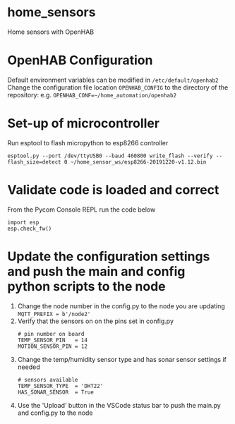 # home_sensors
Home sensors with OpenHAB

# OpenHAB Configuration
Default environment variables can be modified in `/etc/default/openhab2`
Change the configuration file location `OPENHAB_CONFIG` to the directory
of the repository: e.g. `OPENHAB_CONF=~/home_automation/openhab2`

# Set-up of microcontroller
Run esptool to flash micropython to esp8266 controller

`esptool.py --port /dev/ttyUSB0 --baud 460800 write_flash --verify --flash_size=detect 0 ~/home_sensor_ws/esp8266-20191220-v1.12.bin`

# Validate code is loaded and correct
From the Pycom Console REPL run the code below
```
import esp
esp.check_fw()
```

# Update the configuration settings and push the main and config python scripts to the node

1. Change the node number in the config.py to the node you are updating
    `MQTT_PREFIX = b'/node2' `
2. Verify that the sensors on on the pins set in config.py
    ```
    # pin number on board
    TEMP_SENSOR_PIN   = 14
    MOTION_SENSOR_PIN = 12
    ```
3. Change the temp/humidity sensor type and has sonar sensor settings if needed
    ```
    # sensors available
    TEMP_SENSOR_TYPE  = 'DHT22'
    HAS_SONAR_SENSOR  = True
    ```
4. Use the 'Upload' button in the VSCode status bar to push the main.py and config.py to the node
